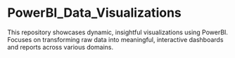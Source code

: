 # PowerBI_Data_Visualizations
This repository showcases dynamic, insightful visualizations using PowerBI. Focuses on transforming raw data into meaningful, interactive dashboards and reports across various domains.
